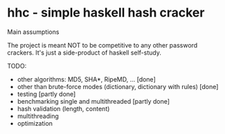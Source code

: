 # hhc - simple haskell hash cracker

Main assumptions

The project is meant NOT to be competitive to any other password crackers. It's just a side-product of haskell self-study.

TODO:
- other algorithms: MD5, SHA*, RipeMD, ... [done]
- other than brute-force modes (dictionary, dictionary with rules) [done]
- testing [partly done]
- benchmarking single and multithreaded [partly done]
- hash validation (length, content)
- multithreading
- optimization
